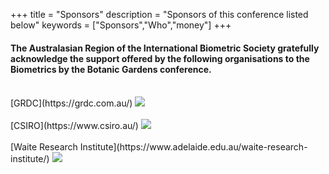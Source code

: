+++
title = "Sponsors"
description = "Sponsors of this conference listed below"
keywords = ["Sponsors","Who","money"]
+++



<h4 class="sponsors-text">
The Australasian Region of the International Biometric Society gratefully acknowledge the support offered by the following organisations to the Biometrics by the Botanic Gardens conference.</h4>
<br>

<span class="sponsors-text">
[GRDC](https://grdc.com.au/) 
</span>  

<a href="https://grdc.com.au/">
<img style="float: center;" src="/img/sponsors/GRDCLogoStacked_RGB.png", class="sponsors">
</a>

<br>
<br>

<span class="sponsors-text">
[CSIRO](https://www.csiro.au/)
</span>  

<a href="https://www.csiro.au/">
<img style="float: center;" src="/img/sponsors/CSIRO_Logo.png", class="sponsors-smaller">
</a>
<br>
<br>

<span class="sponsors-text">
[Waite Research Institute](https://www.adelaide.edu.au/waite-research-institute/)
</span>  

<a href="https://www.adelaide.edu.au/waite-research-institute/">
<img style="float: center;" src="/img/sponsors/UoA_WRI_logo_horiz.png", class="sponsors">
</a>
<br>
<br>